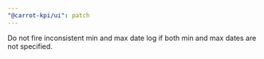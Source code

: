 ```yaml
---
"@carrot-kpi/ui": patch
---
```


Do not fire inconsistent min and max date log if both min and max dates are not
specified.
